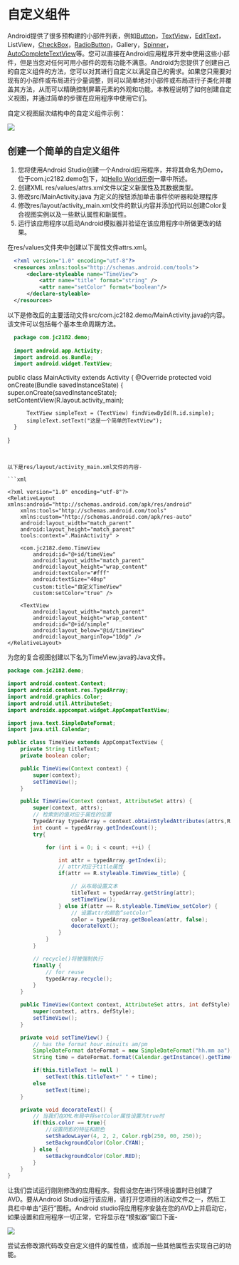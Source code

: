 # 自定义组件
  
  Android提供了很多预构建的小部件列表，例如[Button](https://www.jc2182.com/andriod/android-button-show.html)，[TextView](https://www.jc2182.com/andriod/android-textview-show.html)，[EditText](https://www.jc2182.com/andriod/android-edittext-show.html)，ListView，[CheckBox](https://www.jc2182.com/andriod/android-checkbox-show.html)，[RadioButton](https://www.jc2182.com/andriod/android-radiobutton-show.html)，Gallery，[Spinner](https://www.jc2182.com/andriod/android-spinner-show.html)，[AutoCompleteTextView](https://www.jc2182.com/andriod/android-autocompletetextview-show.html)等。您可以直接在Android应用程序开发中使用这些小部件，但是当您对任何可用小部件的现有功能不满意。Android为您提供了创建自己的自定义组件的方法，您可以对其进行自定义以满足自己的需求。如果您只需要对现有的小部件或布局进行少量调整，则可以简单地对小部件或布局进行子类化并覆盖其方法，从而可以精确控制屏幕元素的外观和功能。本教程说明了如何创建自定义视图，并通过简单的步骤在应用程序中使用它们。
  
  自定义视图层次结构中的自定义组件示例：
  
  ![](https://www.jc2182.com/images/android/customcomponents.jpg)
  

  
  ## 创建一个简单的自定义组件
  
  1. 您将使用Android Studio创建一个Android应用程序，并将其命名为Demo，位于com.jc2182.demo包下，如[Hello World示例](https://www.jc2182.com/andriod/android-hello-world.html)一章中所述。
  2. 创建XML res/values/attrs.xml文件以定义新属性及其数据类型。
  3. 修改src/MainActivity.java 为定义的按钮添加单击事件侦听器和处理程序
  4. 修改res/layout/activity_main.xml文件的默认内容并添加代码以创建Color复合视图实例以及一些默认属性和新属性。
  5. 运行该应用程序以启动Android模拟器并验证在该应用程序中所做更改的结果。
  
  在res/values文件夹中创建以下属性文件attrs.xml。
  
```xml
  <?xml version="1.0" encoding="utf-8"?>
  <resources xmlns:tools="http://schemas.android.com/tools">
      <declare-styleable name="TimeView">
          <attr name="title" format="string" />
          <attr name="setColor" format="boolean"/>
      </declare-styleable>
  </resources>
```
  
  
  
  以下是修改后的主要活动文件src/com.jc2182.demo/MainActivity.java的内容。该文件可以包括每个基本生命周期方法。
  
```java
  package com.jc2182.demo;
  
  import android.app.Activity;
  import android.os.Bundle;
  import android.widget.TextView;
```
  

public class MainActivity extends Activity {
 @Override
 protected void onCreate(Bundle savedInstanceState) {
 super.onCreate(savedInstanceState);
 setContentView(R.layout.activity_main);

```
      TextView simpleText = (TextView) findViewById(R.id.simple);
      simpleText.setText("这是一个简单的TextView");
  }
```

}

````


以下是res/layout/activity_main.xml文件的内容-

```xml

<?xml version="1.0" encoding="utf-8"?>
<RelativeLayout xmlns:android="http://schemas.android.com/apk/res/android"
    xmlns:tools="http://schemas.android.com/tools"
    xmlns:custom="http://schemas.android.com/apk/res-auto"
    android:layout_width="match_parent"
    android:layout_height="match_parent"
    tools:context=".MainActivity" >

    <com.jc2182.demo.TimeView
        android:id="@+id/timeView"
        android:layout_width="match_parent"
        android:layout_height="wrap_content"
        android:textColor="#fff"
        android:textSize="40sp"
        custom:title="自定义TimeView"
        custom:setColor="true" />

    <TextView
        android:layout_width="match_parent"
        android:layout_height="wrap_content"
        android:id="@+id/simple"
        android:layout_below="@id/timeView"
        android:layout_marginTop="10dp" />
</RelativeLayout>
````



为您的复合视图创建以下名为TimeView.java的Java文件。

```java
package com.jc2182.demo;

import android.content.Context;
import android.content.res.TypedArray;
import android.graphics.Color;
import android.util.AttributeSet;
import androidx.appcompat.widget.AppCompatTextView;

import java.text.SimpleDateFormat;
import java.util.Calendar;

public class TimeView extends AppCompatTextView {
    private String titleText;
    private boolean color;

    public TimeView(Context context) {
        super(context);
        setTimeView();
    }

    public TimeView(Context context, AttributeSet attrs) {
        super(context, attrs);
        // 检索到的值对应于属性的位置
        TypedArray typedArray = context.obtainStyledAttributes(attrs,R.styleable.TimeView);
        int count = typedArray.getIndexCount();
        try{

            for (int i = 0; i < count; ++i) {

                int attr = typedArray.getIndex(i);
                // attr对应于title属性
                if(attr == R.styleable.TimeView_title) {

                    // 从布局设置文本
                    titleText = typedArray.getString(attr);
                    setTimeView();
                } else if(attr == R.styleable.TimeView_setColor) {
                    // 设置attr的颜色“setColor”
                    color = typedArray.getBoolean(attr, false);
                    decorateText();
                }
            }
        }

        // recycle()将被强制执行
        finally {
            // for reuse
            typedArray.recycle();
        }
    }

    public TimeView(Context context, AttributeSet attrs, int defStyle) {
        super(context, attrs, defStyle);
        setTimeView();
    }

    private void setTimeView() {
        // has the format hour.minuits am/pm
        SimpleDateFormat dateFormat = new SimpleDateFormat("hh.mm aa");
        String time = dateFormat.format(Calendar.getInstance().getTime());

        if(this.titleText != null )
            setText(this.titleText+" " + time);
        else
            setText(time);
    }

    private void decorateText() {
        // 当我们在XML布局中将setColor属性设置为true时
        if(this.color == true){
            //设置阴影的特征和颜色
            setShadowLayer(4, 2, 2, Color.rgb(250, 00, 250));
            setBackgroundColor(Color.CYAN);
        } else {
            setBackgroundColor(Color.RED);
        }
    }
}
```



让我们尝试运行刚刚修改的应用程序。我假设您在进行环境设置时已创建了AVD。要从Android Studio运行该应用，请打开您项目的活动文件之一，然后工具栏中单击“运行”图标。Android studio将应用程序安装在您的AVD上并启动它，如果设置和应用程序一切正常，它将显示在“模拟器”窗口下面-

![](https://www.jc2182.com/images/android/customcomponents1.png)

尝试去修改源代码改变自定义组件的属性值，或添加一些其他属性去实现自己的功能。